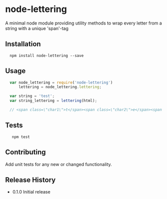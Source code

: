 node-lettering
=========

A minimal node module providing utility methods to wrap every letter from a
string with a unique 'span'-tag

## Installation

```shell
  npm install node-lettering --save
```

## Usage

```js
  var node_lettering = require('node-lettering')
      lettering = node_lettering.lettering;

  var string = 'test';
  var string_lettering = lettering(html);

  // <span class=\"char1\">t</span><span class=\"char2\">e</span><span class=\"char3\">s</span><span class=\"char4\">t</span>
```

## Tests

```shell
   npm test
```

## Contributing

Add unit tests for any new or changed functionality.

## Release History

* 0.1.0 Initial release
